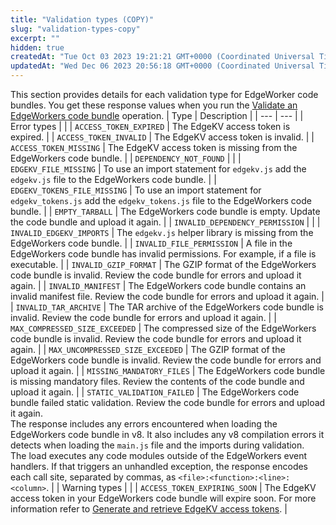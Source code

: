 ```yaml
---
title: "Validation types (COPY)"
slug: "validation-types-copy"
excerpt: ""
hidden: true
createdAt: "Tue Oct 03 2023 19:21:21 GMT+0000 (Coordinated Universal Time)"
updatedAt: "Wed Dec 06 2023 20:56:18 GMT+0000 (Coordinated Universal Time)"
---
```

This section provides details for each validation type for EdgeWorker code bundles. You get these response values when you run the [Validate an EdgeWorkers code bundle](ref:post-validations) operation.
| Type | Description |
| --- | --- |
| Error types |  |
| `ACCESS_TOKEN_EXPIRED` | The EdgeKV access token is expired. |
| `ACCESS_TOKEN_INVALID` | The EdgeKV access token is invalid. |
| `ACCESS_TOKEN_MISSING` | The EdgeKV access token is missing from the EdgeWorkers code bundle. |
| `DEPENDENCY_NOT_FOUND` |  |
| `EDGEKV_FILE_MISSING` | To use an import statement for `edgekv.js` add the `edgekv.js` file to the EdgeWorkers code bundle. |
| `EDGEKV_TOKENS_FILE_MISSING` | To use an import statement for `edgekv_tokens.js` add the `edgekv_tokens.js` file to the EdgeWorkers code bundle. |
| `EMPTY_TARBALL` | The EdgeWorkers code bundle is empty. Update the code bundle and upload it again. |
| `INVALID_DEPENDENCY_PERMISSION` |  |
| `INVALID_EDGEKV_IMPORTS` | The `edgekv.js` helper library is missing from the EdgeWorkers code bundle. |
| `INVALID_FILE_PERMISSION` | A file in the EdgeWorkers code bundle has invalid permissions. For example, if a file is executable. |
| `INVALID_GZIP_FORMAT` | The GZIP format of the EdgeWorkers code bundle is invalid. Review the code bundle for errors and upload it again. |
| `INVALID_MANIFEST` | The EdgeWorkers code bundle contains an invalid manifest file. Review the code bundle for errors and upload it again. |
| `INVALID_TAR_ARCHIVE` | The TAR archive of the EdgeWorkers code bundle is invalid. Review the code bundle for errors and upload it again. |
| `MAX_COMPRESSED_SIZE_EXCEEDED` | The compressed size of the EdgeWorkers code bundle is invalid. Review the code bundle for errors and upload it again. |
| `MAX_UNCOMPRESSED_SIZE_EXCEEDED` | The GZIP format of the EdgeWorkers code bundle is invalid. Review the code bundle for errors and upload it again. |
| `MISSING_MANDATORY_FILES` | The EdgeWorkers code bundle is missing mandatory files. Review the contents of the code bundle and upload it again. |
| `STATIC_VALIDATION_FAILED` | The EdgeWorkers code bundle failed static validation. Review the code bundle for errors and upload it again. <BR>The response includes any errors encountered when loading the EdgeWorkers code bundle in v8. It also includes any v8 compilation errors it detects when loading the `main.js` file and the imports during validation. </BR>The load executes any code modules outside of the EdgeWorkers event handlers. If that triggers an unhandled exception, the response encodes each call site, separated by commas, as `<file>:<function>:<line>:<column>`. |
| Warning types |  |
| `ACCESS_TOKEN_EXPIRING_SOON` | The EdgeKV access token in your EdgeWorkers code bundle will expire soon. For more information refer to [Generate and retrieve EdgeKV access tokens](https://techdocs.akamai.com/edgekv/docs/generate-and-retrieve-edgekv-access-tokens). |
